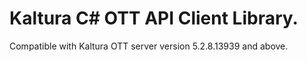# Kaltura C# OTT API Client Library.
Compatible with Kaltura OTT server version 5.2.8.13939 and above.
